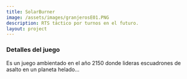 ```yaml
---
title: SolarBurner
image: /assets/images/granjerosE01.PNG
description: RTS táctico por turnos en el futuro.
layout: project
---
```


### Detalles del juego

Es un juego ambientado en el año 2150 donde lideras escuadrones de asalto en un planeta helado...
